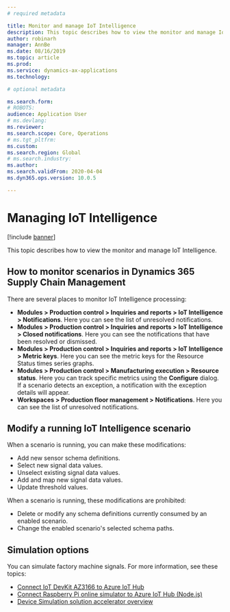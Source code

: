 ```yaml
---
# required metadata

title: Monitor and manage IoT Intelligence
description: This topic describes how to view the monitor and manage IoT Intelligence.
author: robinarh
manager: AnnBe
ms.date: 08/16/2019
ms.topic: article
ms.prod: 
ms.service: dynamics-ax-applications
ms.technology: 

# optional metadata

ms.search.form: 
# ROBOTS: 
audience: Application User
# ms.devlang: 
ms.reviewer: 
ms.search.scope: Core, Operations
# ms.tgt_pltfrm: 
ms.custom: 
ms.search.region: Global
# ms.search.industry: 
ms.author: 
ms.search.validFrom: 2020-04-04
ms.dyn365.ops.version: 10.0.5

---
```


# Managing IoT Intelligence

[!include [banner](../../includes/banner.md)]

This topic describes how to view the monitor and manage IoT Intelligence.

## <a id="monitor-scenarios"/>How to monitor scenarios in Dynamics 365 Supply Chain Management

There are several places to monitor IoT Intelligence processing:

+ **Modules \> Production control \> Inquiries and reports \> IoT Intelligence \> Notifications**. Here you can see the list of unresolved notifications.
+ **Modules \> Production control \> Inquiries and reports \> IoT Intelligence \> Closed notifications**. Here you can see the notifications that have been resolved or dismissed.
+ **Modules \> Production control \> Inquiries and reports \> IoT Intelligence \> Metric keys**. Here you can see the metric keys for the Resource Status times series graphs.
+ **Modules \> Production control \> Manufacturing execution \> Resource status**. Here you can track specific metrics using the **Configure** dialog. If a scenario detects an exception, a notification with the exception details will appear.
+ **Workspaces \> Production floor management \> Notifications**. Here you can see the list of unresolved notifications.

## Modify a running IoT Intelligence scenario

When a scenario is running, you can make these modifications:

+ Add new sensor schema definitions.
+ Select new signal data values.
+ Unselect existing signal data values.
+ Add and map new signal data values.
+ Update threshold values.

When a scenario is running, these modifications are prohibited:

+ Delete or modify any schema definitions currently consumed by an enabled scenario.
+ Change the enabled scenario's selected schema paths.

## Simulation options

You can simulate factory machine signals. For more information, see these topics:

+ [Connect IoT DevKit AZ3166 to Azure IoT Hub](https://docs.microsoft.com/azure/iot-hub/iot-hub-arduino-iot-devkit-az3166-get-started)
+ [Connect Raspberry Pi online simulator to Azure IoT Hub (Node.js)](https://docs.microsoft.com/azure/iot-hub/iot-hub-raspberry-pi-web-simulator-get-started)
+ [Device Simulation solution accelerator overview](https://docs.microsoft.com/azure/iot-accelerators/iot-accelerators-device-simulation-overview)
